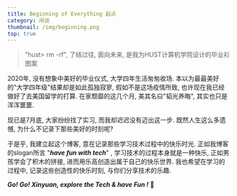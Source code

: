 ```yaml
---
title: Beginning of Everything 起点
category: 闲谈
thumbnail: /img/beginning.png
top: true
---
```



>  "hust> rm -rf", 了结过往, 面向未来, 是我为HUST计算机学院设计的毕业衫图案

<!--more-->

2020年,  没有想象中美好的毕业仪式, 大学四年生活匆匆收场.  本以为最最美好的"大学四年级"结果却是如此孤独寂寥, 假如不是这场疫情所致, 也许现在我已经做好了去美国留学的打算. 在家颓靡的这几个月, 美其名曰"韬光养晦", 其实也只是浑浑噩噩.

现已是7月底, 大家纷纷找了实习, 而我却迟迟没有迈出这一步. 既然人生这么多遗憾, 为什么不记录下那些美好的时刻呢?

于是乎, 我建立起这个博客, 意在记录那些学习技术过程中的快乐时光. 正如我博客的slogan所言 "***have fun with tech***" , 学习技术的过程本身就是一种快乐, 正如男孩学会了积木的拼接, 进而用乐高创造出属于自己的快乐世界. 我也希望在学习的过程中, 记录这些创造性的快乐时刻, 与你们分享技术的乐趣. 

***Go! Go! Xinyuan, explore the Tech & have Fun !*** :sparkling_heart:

